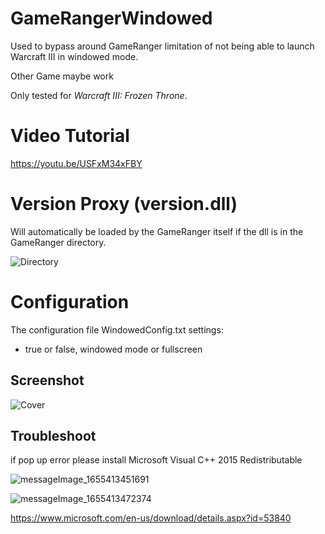 # GameRangerWindowed
Used to bypass around GameRanger limitation of not being able to launch Warcraft III in windowed mode.

Other Game maybe work

Only tested for *Warcraft III: Frozen Throne*.

# Video Tutorial
https://youtu.be/USFxM34xFBY

# Version Proxy (version.dll)
Will automatically be loaded by the GameRanger itself if the dll is in the GameRanger directory.

![Directory](https://user-images.githubusercontent.com/35301327/174139467-deb13167-849e-46e9-a0e6-c4c7825e3fee.png)

# Configuration
The configuration file WindowedConfig.txt settings:
* true or false, windowed mode or fullscreen

## Screenshot
![Cover](https://user-images.githubusercontent.com/35301327/174141239-4e4c476e-bb0e-4978-a36a-90bdaf730e0c.png)

## Troubleshoot
if pop up error please install Microsoft Visual C++ 2015 Redistributable

![messageImage_1655413451691](https://user-images.githubusercontent.com/35301327/174163415-bbc644cb-7069-4548-a677-864d9ed3f834.jpg)

![messageImage_1655413472374](https://user-images.githubusercontent.com/35301327/174163426-f5e96cda-ed31-45c7-9a16-9f3dfdd1a095.jpg)

https://www.microsoft.com/en-us/download/details.aspx?id=53840
